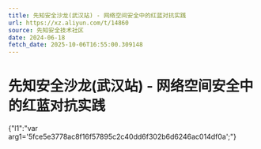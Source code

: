 ```yaml
---
title: 先知安全沙龙(武汉站) - 网络空间安全中的红蓝对抗实践
url: https://xz.aliyun.com/t/14860
source: 先知安全技术社区
date: 2024-06-18
fetch_date: 2025-10-06T16:55:00.309148
---
```


# 先知安全沙龙(武汉站) - 网络空间安全中的红蓝对抗实践

{"l1":"var arg1='5fce5e3778ac8f16f57895c2c40dd6f302b6d6246ac014df0a';"}